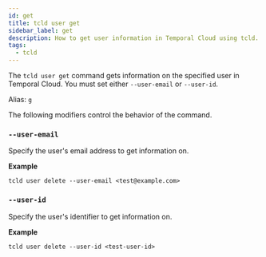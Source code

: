 ```yaml
---
id: get
title: tcld user get
sidebar_label: get
description: How to get user information in Temporal Cloud using tcld.
tags:
  - tcld
---
```


The `tcld user get` command gets information on the specified user in Temporal Cloud.
You must set either `--user-email` or `--user-id`.

Alias: `g`

The following modifiers control the behavior of the command.

### `--user-email`

Specify the user's email address to get information on.

**Example**

```command
tcld user delete --user-email <test@example.com>
```

### `--user-id`

Specify the user's identifier to get information on.

**Example**

```command
tcld user delete --user-id <test-user-id>
```
